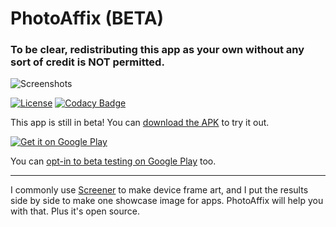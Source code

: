 # PhotoAffix (BETA)

### To be clear, redistributing this app as your own without any sort of credit is NOT permitted.

![Screenshots](https://raw.githubusercontent.com/afollestad/photo-affix/master/showcase.png)

[![License](https://img.shields.io/badge/license-Apache%202-4EB1BA.svg?style=flat-square)](https://www.apache.org/licenses/LICENSE-2.0.html)
[![Codacy Badge](https://api.codacy.com/project/badge/Grade/d64af0d6a4cf4d50a931da76bbb14bf1)](https://www.codacy.com/app/drummeraidan_50/photo-affix?utm_source=github.com&amp;utm_medium=referral&amp;utm_content=afollestad/photo-affix&amp;utm_campaign=Badge_Grade)

This app is still in beta! You can [download the APK](https://github.com/afollestad/photo-affix/raw/master/apk/PhotoAffix.apk) 
to try it out. 

[![Get it on Google Play](http://i.imgur.com/MIXbzVC.png)](https://play.google.com/store/apps/details?id=com.afollestad.photoaffix&utm_source=global_co&utm_medium=prtnr&utm_content=Mar2515&utm_campaign=PartBadge&pcampaignid=MKT-Other-global-all-co-prtnr-py-PartBadge-Mar2515-1)

You can [opt-in to beta testing on Google Play](https://play.google.com/apps/testing/com.afollestad.photoaffix) too.

---

I commonly use [Screener](https://play.google.com/store/apps/details?id=de.toastcode.screener) to make
device frame art, and I put the results side by side to make one showcase image for apps. PhotoAffix will help
you with that. Plus it's open source.
